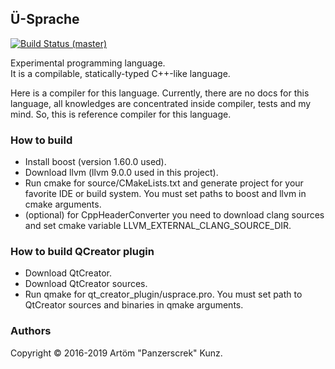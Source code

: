 ﻿## Ü-Sprache
[![Build Status (master)](https://api.travis-ci.org/Panzerschrek/U-00DC-Sprache.svg?branch=master)](https://travis-ci.org/Panzerschrek/U-00DC-Sprache)

Experimental programming language.  
It is a compilable, statically-typed C++-like language.

Here is a compiler for this language. 
Currently, there are no docs for this language, all knowledges are concentrated inside compiler, tests and my mind. 
So, this is reference compiler for this language.

### How to build
* Install boost (version 1.60.0 used).  
* Download llvm (llvm 9.0.0 used in this project).  
* Run cmake for source/CMakeLists.txt and generate project for your favorite IDE or build system. You must set paths to boost and llvm in cmake arguments.  
* (optional) for CppHeaderConverter you need to download clang sources and set cmake variable LLVM_EXTERNAL_CLANG_SOURCE_DIR.  

### How to build QCreator plugin
* Download QtCreator.  
* Download QtCreator sources.  
* Run qmake for qt_creator_plugin/usprace.pro. You must set path to QtCreator sources and binaries in qmake arguments.

### Authors
Copyright © 2016-2019 Artöm "Panzerscrek" Kunz.
